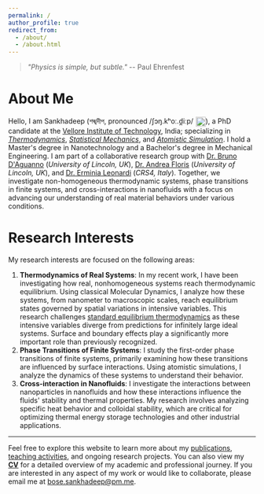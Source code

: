 ```yaml
---
permalink: /
author_profile: true
redirect_from: 
  - /about/
  - /about.html
---
```

> *"Physics is simple, but subtle."* -- Paul Ehrenfest

About Me
======
Hello, I am Sankhadeep (শঙ্খদীপ, pronounced /ʃɔŋ.kʰoː.d̪iːp/<audio id="pronunciation" src="{{ site.baseurl }}/assets/audio/pronunciation.mp3"></audio>
<button onclick="document.getElementById('pronunciation').play()" style="background:none;border:none;padding:0;margin-left:1px;vertical-align:middle;display:inline;">
  <img src="https://upload.wikimedia.org/wikipedia/commons/2/21/Speaker_Icon.svg" alt="Play Pronunciation" style="width:20px;height:20px;border:0;vertical-align:middle;">
</button>), a PhD candidate at the [Vellore Institute of Technology](https://vit.ac.in/), India; specializing in *[Thermodynamics](https://en.wikipedia.org/wiki/Thermodynamics)*, *[Statistical Mechanics](https://en.wikipedia.org/wiki/Statistical_mechanics)*, and *[Atomistic Simulation](http://www.sklogwiki.org/SklogWiki/index.php/Computer_simulation_techniques)*. I hold a Master's degree in Nanotechnology and a Bachelor's degree in Mechanical Engineering. I am part of a collaborative research group with [Dr. Bruno D'Aguanno](https://sites.google.com/view/brunodaguanno) (*University of Lincoln, UK*), [Dr. Andrea Floris](https://staff.lincoln.ac.uk/afloris) (*University of Lincoln, UK*), and [Dr. Erminia Leonardi](https://www.crs4.it/peopledetails/ermy/leonardi-erminia/) (*CRS4, Italy*). Together, we investigate non-homogeneous thermodynamic systems, phase transitions in finite systems, and cross-interactions in nanofluids with a focus on advancing our understanding of real material behaviors under various conditions.

Research Interests
======
My research interests are focused on the following areas:
1. **Thermodynamics of Real Systems**: In my recent work, I have been investigating how real, nonhomogeneous systems reach thermodynamic equilibrium. Using classical Molecular Dynamics, I analyze how these systems, from nanometer to macroscopic scales, reach equilibrium states governed by spatial variations in intensive variables. This research challenges [standard equilibrium thermodynamics](https://archive.org/details/herbert-b.-callen-thermodynamics-and-an-introduction-to-thermostatistics-wiley-1985_202201) as these intensive variables diverge from predictions for infinitely large ideal systems. Surface and boundary effects play a significantly more important role than previously recognized.
1. **Phase Transitions of Finite Systems**: I study the first-order phase transitions of finite systems, primarily examining how these transitions are influenced by surface interactions. Using atomistic simulations, I analyze the dynamics of these systems to understand their behavior.
1. **Cross-interaction in Nanofluids**: I investigate the interactions between nanoparticles in nanofluids and how these interactions influence the fluids' stability and thermal properties. My research involves analyzing specific heat behavior and colloidal stability, which are critical for optimizing thermal energy storage technologies and other industrial applications.

------
Feel free to explore this website to learn more about my [publications](/publications/), [teaching activities](/teaching/), and ongoing research projects. You can also view my **[CV](/cv/)** for a detailed overview of my academic and professional journey. If you are interested in any aspect of my work or would like to collaborate, please email me at [bose.sankhadeep@pm.me](mailto:bose.sankhadeep@pm.me).
